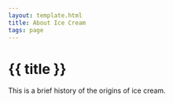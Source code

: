 ```yaml
---
layout: template.html
title: About Ice Cream
tags: page
---
```


# {{ title }}
This is a brief history of the origins of ice cream.